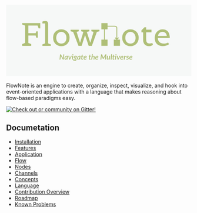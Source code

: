 ![FlowNote](docs/images/logo.png)

FlowNote is an engine to create, organize, inspect, visualize, and hook into event-oriented applications with a language that makes reasoning about flow-based paradigms easy.  

[![Check out or community on Gitter!](https://badges.gitter.im/flownote/community.svg)](https://gitter.im/flownote/community?utm_source=badge&utm_medium=badge&utm_campaign=pr-badge)

## Documetation

* [Installation](docs/01-installation.md)
* [Features](docs/06-features.md)
* [Application](docs/02-application.md)
* [Flow](docs/03-flow.md)
* [Nodes](docs/04-nodes.md)
* [Channels](docs/05-channels.md)
* [Concepts](docs/07-language.md)
* [Language](docs/08-language.md)
* [Contribution Overview](docs/09-contribution.md)
* [Roadmap](docs/10-roadmap.md)
* [Known Problems](docs/11-known-problems.md)